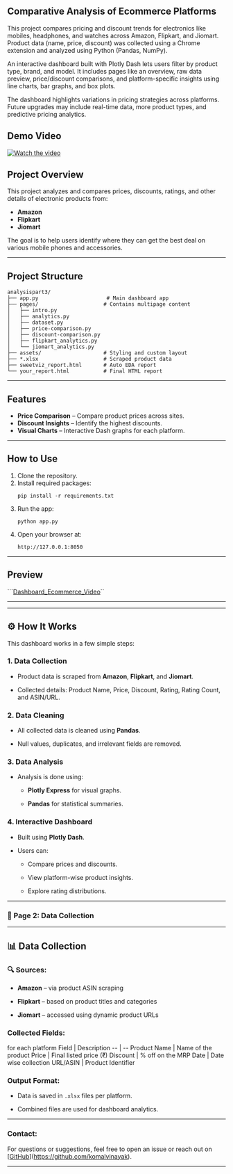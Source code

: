 ## Comparative Analysis of Ecommerce Platforms
This project compares pricing and discount trends for electronics like mobiles, headphones, and watches across Amazon, Flipkart, and Jiomart. Product data (name, price, discount) was collected using a Chrome extension and analyzed using Python (Pandas, NumPy).

An interactive dashboard built with Plotly Dash lets users filter by product type, brand, and model. It includes pages like an overview, raw data preview, price/discount comparisons, and platform-specific insights using line charts, bar graphs, and box plots.

The dashboard highlights variations in pricing strategies across platforms. Future upgrades may include real-time data, more product types, and predictive pricing analytics.
## Demo Video

<a href="https://youtu.be/jAeH3v5VpAs?si=4gaFDUcxDvfbNjvW" target="_blank">
  <img src="https://img.youtube.com/vi/jAeH3v5VpAs/maxresdefault.jpg" alt="Watch the video">
</a>


## Project Overview

This project analyzes and compares prices, discounts, ratings, and other details of electronic products from:

- **Amazon**
- **Flipkart**
- **Jiomart**

The goal is to help users identify where they can get the best deal on various mobile phones and accessories.

---

##  Project Structure

```
analysispart3/
├── app.py                      # Main dashboard app
├── pages/                     # Contains multipage content
│   ├── intro.py
│   ├── analytics.py
│   ├── dataset.py
│   ├── price-comparison.py
│   ├── discount-comparison.py
│   ├── flipkart_analytics.py
│   └── jiomart_analytics.py
├── assets/                    # Styling and custom layout
├── *.xlsx                     # Scraped product data
├── sweetviz_report.html       # Auto EDA report
└── your_report.html           # Final HTML report
```

---

##  Features

-  **Price Comparison** – Compare product prices across sites.
-  **Discount Insights** – Identify the highest discounts.
-  **Visual Charts** – Interactive Dash graphs for each platform.

---

##  How to Use

1. Clone the repository.
2. Install required packages:
   ```
   pip install -r requirements.txt
   ```
3. Run the app:
   ```
   python app.py
   ```
4. Open your browser at:
   ```
   http://127.0.0.1:8050
   ```

---

## Preview


```[Dashboard_Ecommerce_Video](https://github.com/komalvinayak/Ecommerce_Analysis/blob/main/Ecommerce_Dashboard.mp4)``

---

<html>
<body>
<hr>

<h2>⚙️ How It Works</h2>
<p>This dashboard works in a few simple steps:</p>
<h3>1. <strong>Data Collection</strong></h3>
<ul>
<li>
<p>Product data is scraped from <strong>Amazon</strong>, <strong>Flipkart</strong>, and <strong>Jiomart</strong>.</p>
</li>
<li>
<p>Collected details: Product Name, Price, Discount, Rating, Rating Count, and ASIN/URL.</p>
</li>

</ul>
<h3>2. <strong>Data Cleaning</strong></h3>
<ul>
<li>
<p>All collected data is cleaned using <strong>Pandas</strong>.</p>
</li>
<li>
<p>Null values, duplicates, and irrelevant fields are removed.</p>
</li>
</ul>
<h3>3. <strong>Data Analysis</strong></h3>
<ul>
<li>
<p>Analysis is done using:</p>
<ul>
<li>
<p><strong>Plotly Express</strong> for visual graphs.</p>
</li>
<li>
<p><strong>Pandas</strong> for statistical summaries.</p>
</li>
</ul>
</li>
</ul>
<h3>4. <strong>Interactive Dashboard</strong></h3>
<ul>
<li>
<p>Built using <strong>Plotly Dash</strong>.</p>
</li>
<li>
<p>Users can:</p>
<ul>
<li>
<p>Compare prices and discounts.</p>
</li>
<li>
<p>View platform-wise product insights.</p>
</li>
<li>
<p>Explore rating distributions.</p>
</li>
</ul>
</li>
</ul>
<hr>
<h3>📄 Page 2: <strong>Data Collection</strong></h3>
<hr>
<h2>📊 Data Collection</h2>
<h3>🔍 Sources:</h3>
<ul>
<li>
<p><strong>Amazon</strong> – via product ASIN scraping</p>
</li>
<li>
<p><strong>Flipkart</strong> – based on product titles and categories</p>
</li>
<li>
<p><strong>Jiomart</strong> – accessed using dynamic product URLs</p>
</li>
</ul>
<h3> Collected Fields:</h3>
for each platform
Field | Description
-- | --
Product Name | Name of the product
Price | Final listed price (₹)
Discount | % off on the MRP
Date | Date wise collection
URL/ASIN | Product Identifier


<h3>Output Format:</h3>
<ul>
<li>
<p>Data is saved in <code inline="">.xlsx</code> files per platform.</p>
</li>
<li>
<p>Combined files are used for dashboard analytics.</p>
</li>
</ul>

<hr>
<h3> Contact:</h3>


For questions or suggestions, feel free to open an issue or reach out on [[GitHub](https://github.com/komalvinayak)](https://github.com/komalvinayak).
<hr>
</body></html><!--EndFragment-->
</body>
</html>

